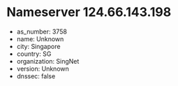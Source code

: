 # Nameserver 124.66.143.198

* as_number: 3758
* name: Unknown
* city: Singapore
* country: SG
* organization: SingNet
* version: Unknown
* dnssec: false
